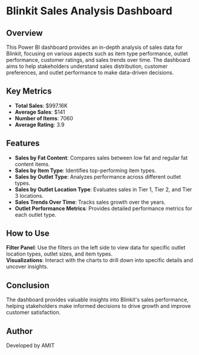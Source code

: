 <!DOCTYPE html>
<html lang="en">
<head>
    <meta charset="UTF-8">
    <meta name="viewport" content="width=device-width, initial-scale=1.0">
</head>
<body>
    <h1>Blinkit Sales Analysis Dashboard</h1>
    <h2>Overview</h2>
    <p>This Power BI dashboard provides an in-depth analysis of sales data for Blinkit, focusing on various aspects such as item type performance, outlet performance, customer ratings, and sales trends over time. The dashboard aims to help stakeholders understand sales distribution, customer preferences, and outlet performance to make data-driven decisions.</p>
    <h2>Key Metrics</h2>
    <ul class="key-metrics">
        <li><strong>Total Sales</strong>: $997.16K</li>
        <li><strong>Average Sales</strong>: $141</li>
        <li><strong>Number of Items</strong>: 7060</li>
        <li><strong>Average Rating</strong>: 3.9</li>
    </ul>
    <h2>Features</h2>
    <ul class="features">
        <li><strong>Sales by Fat Content</strong>: Compares sales between low fat and regular fat content items.</li>
        <li><strong>Sales by Item Type</strong>: Identifies top-performing item types.</li>
        <li><strong>Sales by Outlet Type</strong>: Analyzes performance across different outlet types.</li>
        <li><strong>Sales by Outlet Location Type</strong>: Evaluates sales in Tier 1, Tier 2, and Tier 3 locations.</li>
        <li><strong>Sales Trends Over Time</strong>: Tracks sales growth over the years.</li>
        <li><strong>Outlet Performance Metrics</strong>: Provides detailed performance metrics for each outlet type.</li>
    </ul>
    <h2>How to Use</h2>
    <p>
        <strong>Filter Panel</strong>: Use the filters on the left side to view data for specific outlet location types, outlet sizes, and item types.<br>
        <strong>Visualizations</strong>: Interact with the charts to drill down into specific details and uncover insights.
    </p>
    <div class="conclusion">
        <h2>Conclusion</h2>
        <p>The dashboard provides valuable insights into Blinkit's sales performance, helping stakeholders make informed decisions to drive growth and improve customer satisfaction.</p>
    </div>
      <div class="author">
        <h2>Author</h2>
        <p>Developed by AMIT</p>
    </div>
</body>
</html>


